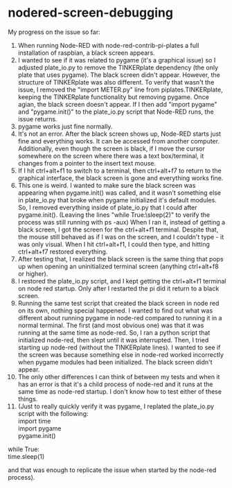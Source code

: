 # nodered-screen-debugging

My progress on the issue so far:

1) When running Node-RED with node-red-contrib-pi-plates a full installation of raspbian, a black screen appears.
2) I wanted to see if it was related to pygame (it's a graphical issue) so I adjusted plate_io.py to remove the TINKERplate dependency (the only plate that uses pygame). The black screen didn't appear. However, the structure of TINKERplate was also different. To verify that wasn't the issue, I removed the "import METER.py" line from piplates.TINKERplate, keeping the TINKERplate functionality but removing pygame. Once agian, the black screen doesn't appear. If I then add "import pygame" and "pygame.init()" to the plate_io.py script that Node-RED runs, the issue returns.
3) pygame works just fine normally.
4) It's not an error. After the black screen shows up, Node-RED starts just fine and everything works. It can be accessed from another computer. Additionally, even though the screen is black, if I move the cursor somewhere on the screen where there was a text box/terminal, it changes from a pointer to the insert text mouse.
5) If I hit ctrl+alt+f1 to switch to a terminal, then ctrl+alt+f7 to return to the graphical interface, the black screen is gone and everything works fine.
6) This one is weird. I wanted to make sure the black screen was appearing when pygame.init() was called, and it wasn't something else in plate_io.py that broke when pygame initialized it's default modules. So, I removed everything inside of plate_io.py that I could after pygame.init(). (Leaving the lines "while True:\sleep(2)" to verify the process was still running with ps -aux) When I ran it, instead of getting a black screen, I got the screen for the ctrl+alt+f1 terminal. Despite that, the mouse still behaved as if I was on the screen, and I couldn't type - it was only visual. When I hit ctrl+alt+f1, I could then type, and hitting ctrl+alt+f7 restored everything.
7) After testing that, I realized the black screen is the same thing that pops up when opening an uninitialized terminal screen (anything ctrl+alt+f8 or higher).
8) I restored the plate_io.py script, and I kept getting the ctrl+alt+f1 terminal on node red startup. Only after I restarted the pi did it return to a black screen.
9) Running the same test script that created the black screen in node red on its own, nothing special happened. I wanted to find out what was different about running pygame in node-red compared to running it in a normal terminal. The first (and most obvious one) was that it was running at the same time as node-red. So, I ran a python script that initialized node-red, then slept until it was interrupted. Then, I tried starting up node-red (without the TINKERplate lines). I wanted to see if the screen was because something else in node-red worked incorrectly when pygame modules had been initialized. The black screen didn't appear.
10) The only other differences I can think of between my tests and when it has an error is that it's a child process of node-red and it runs at the same time as node-red startup. I don't know how to test either of these things.
11) (Just to really quickly verify it was pygame, I replated the plate_io.py script with the following:  
import time  
import pygame  
pygame.init()  

while True:  
   time.sleep(1)  

and that was enough to replicate the issue when started by the node-red process).
